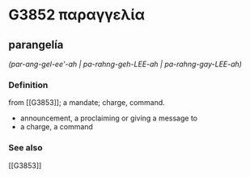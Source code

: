 # G3852 παραγγελία

## parangelía

_(par-ang-gel-ee'-ah | pa-rahng-geh-LEE-ah | pa-rahng-gay-LEE-ah)_

### Definition

from [[G3853]]; a mandate; charge, command.

- announcement, a proclaiming or giving a message to
- a charge, a command

### See also

[[G3853]]

